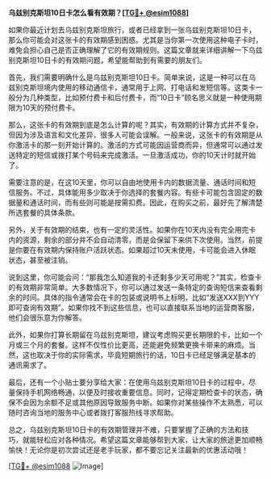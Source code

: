 **乌兹别克斯坦10日卡怎么看有效期？[[TG💪+ @esim1088](https://t.me/s/esim1088)]**

如果你最近计划去乌兹别克斯坦旅行，或者已经拿到一张乌兹别克斯坦10日卡，那么你可能会对这张卡的有效期感到困惑。尤其是当你第一次使用这种电子卡时，难免会担心自己是否正确理解了它的有效期规则。这篇文章就来详细讲解一下乌兹别克斯坦10日卡的有效期问题，希望能帮助到有需要的朋友们。

首先，我们需要明确什么是乌兹别克斯坦10日卡。简单来说，这是一种可以在乌兹别克斯坦境内使用的移动通信卡，通常用于上网、打电话和发短信等。这类卡一般分为几种类型，比如预付费卡和后付费卡，而“10日卡”顾名思义就是一种使用期限为10天的预付费卡。

那么，这张卡的有效期到底是怎么计算的呢？其实，有效期的计算方式并不复杂，但因为涉及语言和文化差异，很多人可能会误解。一般来说，这张卡的有效期是从你激活卡的那一刻开始计算的。激活的方式可能因运营商而异，但通常可以通过发送特定的短信或拨打某个号码来完成激活。一旦激活成功，你的10天计时就开始了。

需要注意的是，在这10天里，你可以自由地使用卡内的数据流量、通话时间和短信服务。不过，具体能用多少取决于你选择的套餐内容。有些卡可能包含固定的数据量和通话时间，而有些则可能是按需扣费。因此，在购买之前，最好先了解清楚所选套餐的具体条款。

另外，关于有效期的结束，也有一定的灵活性。如果你在10天内没有完全用完卡内的资源，剩余的部分并不会自动清零，而是会保留下来供下次使用。当然，前提是你要在有效期内保持账户活跃状态。如果超过10天未使用，卡可能会进入休眠状态，甚至被注销。

说到这里，你可能会问：“那我怎么知道我的卡还剩多少天可用呢？”其实，检查卡的有效期非常简单。大多数情况下，你可以通过发送一条特定的查询短信来查看剩余的时间。具体的指令通常会在卡的包装或说明书上标明，比如“发送XXX到YYY即可查询有效期”。如果你找不到这些信息，也可以直接联系当地的运营商客服，他们会很乐意为你解答。

此外，如果你打算长期留在乌兹别克斯坦，建议考虑购买更长期限的卡，比如一个月或三个月的套餐。这样不仅性价比更高，还能避免频繁更换卡带来的麻烦。当然，这也取决于你的实际需求，毕竟短期旅行的话，10日卡已经足够满足基本的通讯需求了。

最后，还有一个小贴士要分享给大家：在使用乌兹别克斯坦10日卡的过程中，尽量保持手机网络畅通，以便及时接收重要信息。同时，记得定期检查卡的状态，确保不会因为余额不足或其他原因导致服务中断。如果你对某些操作不太熟悉，可以随时咨询当地的服务中心或者拨打客服热线寻求帮助。

总之，乌兹别克斯坦10日卡的有效期管理并不难，只要掌握了正确的方法和技巧，就能轻松应对各种情况。希望这篇文章能够帮到大家，让大家的旅途更加顺畅愉快！无论你是初次尝试还是老手玩家，都不要忘记关注最新的优惠活动哦！

[[TG💪+ @esim1088](https://t.me/s/esim1088) ![Image](https://i.postimg.cc/4NQfJmqS/Snipaste-2025-05-13-00-14-12.png)]